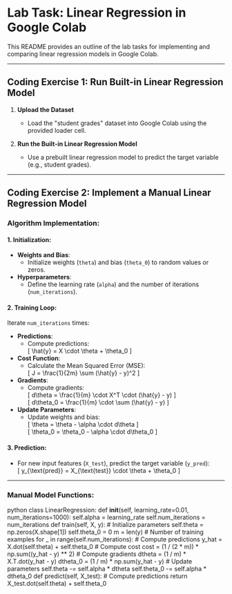 # Lab Task: Linear Regression in Google Colab

This README provides an outline of the lab tasks for implementing and comparing linear regression models in Google Colab.

---

## Coding Exercise 1: Run Built-in Linear Regression Model

1. **Upload the Dataset**
   - Load the "student grades" dataset into Google Colab using the provided loader cell.

2. **Run the Built-in Linear Regression Model**
   - Use a prebuilt linear regression model to predict the target variable (e.g., student grades).

---

## Coding Exercise 2: Implement a Manual Linear Regression Model

### Algorithm Implementation:

#### 1. Initialization:
- **Weights and Bias**:
  - Initialize weights (`theta`) and bias (`theta_0`) to random values or zeros.
- **Hyperparameters**:
  - Define the learning rate (`alpha`) and the number of iterations (`num_iterations`).

#### 2. Training Loop:
Iterate `num_iterations` times:
- **Predictions**:
  - Compute predictions:  
    \[
    \hat{y} = X \cdot \theta + \theta_0
    \]
- **Cost Function**:
  - Calculate the Mean Squared Error (MSE):  
    \[
    J = \frac{1}{2m} \sum (\hat{y} - y)^2
    \]
- **Gradients**:
  - Compute gradients:  
    \[
    d\theta = \frac{1}{m} \cdot X^T \cdot (\hat{y} - y)
    \]  
    \[
    d\theta_0 = \frac{1}{m} \cdot \sum (\hat{y} - y)
    \]
- **Update Parameters**:
  - Update weights and bias:  
    \[
    \theta = \theta - \alpha \cdot d\theta
    \]  
    \[
    \theta_0 = \theta_0 - \alpha \cdot d\theta_0
    \]

#### 3. Prediction:
- For new input features (`X_test`), predict the target variable (`y_pred`):  
  \[
  y_{\text{pred}} = X_{\text{test}} \cdot \theta + \theta_0
  \]

---

### Manual Model Functions:
python
class LinearRegression:
    def __init__(self, learning_rate=0.01, num_iterations=1000):
        self.alpha = learning_rate
        self.num_iterations = num_iterations
    def train(self, X, y):
        # Initialize parameters
        self.theta = np.zeros(X.shape[1])
        self.theta_0 = 0
        m = len(y)  # Number of training examples
        for _ in range(self.num_iterations):
            # Compute predictions
            y_hat = X.dot(self.theta) + self.theta_0
            # Compute cost
            cost = (1 / (2 * m)) * np.sum((y_hat - y) ** 2)
            # Compute gradients
            dtheta = (1 / m) * X.T.dot(y_hat - y)
            dtheta_0 = (1 / m) * np.sum(y_hat - y)
            # Update parameters
            self.theta -= self.alpha * dtheta
            self.theta_0 -= self.alpha * dtheta_0
    def predict(self, X_test):
        # Compute predictions
        return X_test.dot(self.theta) + self.theta_0
